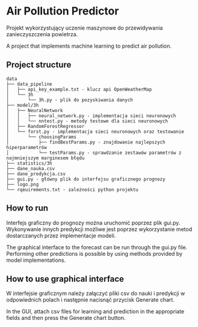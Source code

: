 # Air Pollution Predictor
Projekt wykorzystujący uczenie maszynowe do przewidywania zanieczyszczenia powietrza.

A project that implements machine learning to predict air pollution.

## Project structure
```
data
├── data_pipeline
│   ├── api_key_example.txt - klucz api OpenWeatherMap
│   └── 3h
│       └── 3h.py - plik do pozyskiwania danych
├── model/3h
│   ├── NeuralNetwork
│   │   ├── neural_network.py - implementacja sieci neuronowych
│   │   └── nntest.py - metody testowe dla sieci neuronowych
│   ├── RandomForestRegressor
│   └── forst.py - implementacja sieci neuronowych oraz testowanie
│       └── choosingParams
│           ├── findBestParams.py - znajdowanie najlepszych hiperparametrów
│           └── testParams.py - sprawdzanie zestawów parametrów z najmniejszym marginesem błędu
├── statistics/3h
├── dane_nauka.csv
├── dane_predykcja.csv
├── gui.py - główny plik do interfejsu graficznego prognozy
├── logo.png
└── rqeuirements.txt - zależności python projektu
```

## How to run
Interfejs graficzny do prognozy można uruchomić poprzez plik gui.py. Wykonywanie innych predykcji możliwe jest poprzez wykorzystanie metod dostarczanych przez implementacje modeli.

The graphical interface to the forecast can be run through the gui.py file. Performing other predictions is possible by using methods provided by model implementations.

## How to use graphical interface
W interfejsie graficznym należy załączyć pliki csv do nauki i predykcji w odpowiednich polach i następnie nacisnąć przycisk Generate chart.

In the GUI, attach csv files for learning and prediction in the appropriate fields and then press the Generate chart button.
